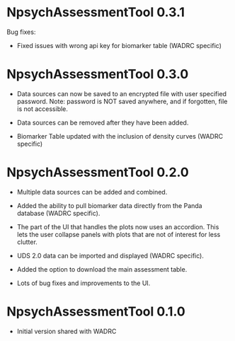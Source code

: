 # NpsychAssessmentTool 0.3.1

Bug fixes:

-   Fixed issues with wrong api key for biomarker table (WADRC specific)

# NpsychAssessmentTool 0.3.0

-   Data sources can now be saved to an encrypted file with user specified password. Note: password is NOT saved anywhere, and if forgotten, file is not accessible. 

-   Data sources can be removed after they have been added.

-   Biomarker Table updated with the inclusion of density curves (WADRC specific)

# NpsychAssessmentTool 0.2.0

-   Multiple data sources can be added and combined.

-   Added the ability to pull biomarker data directly from the Panda database (WADRC specific).

-   The part of the UI that handles the plots now uses an accordion. This lets the user collapse panels with plots that are not of interest for less clutter.

-   UDS 2.0 data can be imported and displayed (WADRC specific).

-   Added the option to download the main assessment table.

-   Lots of bug fixes and improvements to the UI.

# NpsychAssessmentTool 0.1.0

-   Initial version shared with WADRC
